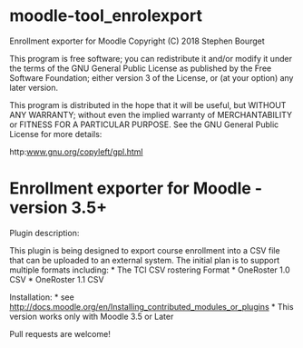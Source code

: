 # moodle-tool_enrolexport

Enrollment exporter for Moodle
Copyright (C) 2018  Stephen Bourget

This program is free software; you can redistribute it and/or modify
it under the terms of the GNU General Public License as published by
the Free Software Foundation; either version 3 of the License, or
(at your option) any later version.

This program is distributed in the hope that it will be useful,
but WITHOUT ANY WARRANTY; without even the implied warranty of
MERCHANTABILITY or FITNESS FOR A PARTICULAR PURPOSE.  See the
GNU General Public License for more details:

http:www.gnu.org/copyleft/gpl.html

Enrollment exporter for Moodle - version 3.5+
===============================================================================

Plugin description:

This plugin is being designed to export course enrollment into a CSV file that 
can be uploaded to an external system.  The initial plan is to support multiple
formats including:
    * The TCI CSV rostering Format
    * OneRoster 1.0 CSV
    * OneRoster 1.1 CSV

Installation:
    * see http://docs.moodle.org/en/Installing_contributed_modules_or_plugins
    * This version works only with Moodle 3.5 or Later

Pull requests are welcome!